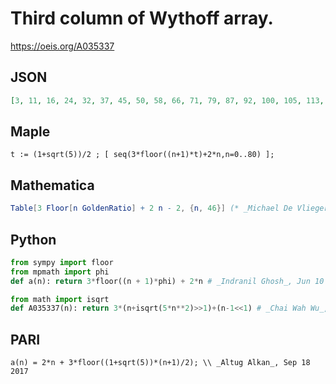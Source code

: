 # Third column of Wythoff array\.
https://oeis.org/A035337
## JSON
```JSON
[3, 11, 16, 24, 32, 37, 45, 50, 58, 66, 71, 79, 87, 92, 100, 105, 113, 121, 126, 134, 139, 147, 155, 160, 168, 176, 181, 189, 194, 202, 210, 215, 223, 231, 236, 244, 249, 257, 265, 270, 278, 283, 291, 299, 304, 312]
```
## Maple
```Maple
t := (1+sqrt(5))/2 ; [ seq(3*floor((n+1)*t)+2*n,n=0..80) ];
```
## Mathematica
```Mathematica
Table[3 Floor[n GoldenRatio] + 2 n - 2, {n, 46}] (* _Michael De Vlieger_, Aug 31 2017 *)
```
## Python
```Python
from sympy import floor
from mpmath import phi
def a(n): return 3*floor((n + 1)*phi) + 2*n # _Indranil Ghosh_, Jun 10 2017
```
```Python
from math import isqrt
def A035337(n): return 3*(n+isqrt(5*n**2)>>1)+(n-1<<1) # _Chai Wah Wu_, Aug 11 2022
```
## PARI
```PARI
a(n) = 2*n + 3*floor((1+sqrt(5))*(n+1)/2); \\ _Altug Alkan_, Sep 18 2017
```
